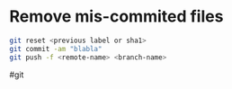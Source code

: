 # Remove mis-commited files

```sh
git reset <previous label or sha1>
git commit -am "blabla"
git push -f <remote-name> <branch-name>
```

#git